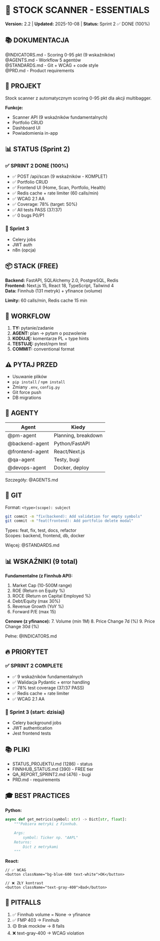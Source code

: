 # 🎯 STOCK SCANNER - ESSENTIALS

**Version:** 2.2 | **Updated:** 2025-10-08 | **Status:** Sprint 2 ✅ DONE (100%)

## 📚 DOKUMENTACJA

@INDICATORS.md - Scoring 0-95 pkt (9 wskaźników)  
@AGENTS.md - Workflow 5 agentów  
@STANDARDS.md - Git + WCAG + code style  
@PRD.md - Product requirements

## 🎯 PROJEKT

Stock scanner z automatycznym scoring 0-95 pkt dla akcji multibagger.

**Funkcje:**
- Scanner API (9 wskaźników fundamentalnych)
- Portfolio CRUD
- Dashboard UI
- Powiadomienia in-app

## 📊 STATUS (Sprint 2)

### ✅ SPRINT 2 DONE (100%)
- ✅ POST /api/scan (9 wskaźników - KOMPLET)
- ✅ Portfolio CRUD
- ✅ Frontend UI (Home, Scan, Portfolio, Health)
- ✅ Redis cache + rate limiter (60 calls/min)
- ✅ WCAG 2.1 AA
- ✅ Coverage: 78% (target: 50%)
- ✅ All tests PASS (37/37)
- ✅ 0 bugs P0/P1

### 🔵 Sprint 3
- Celery jobs
- JWT auth
- n8n (opcja)

## 📦 STACK (FREE)

**Backend:** FastAPI, SQLAlchemy 2.0, PostgreSQL, Redis  
**Frontend:** Next.js 15, React 18, TypeScript, Tailwind 4  
**Data:** Finnhub (131 metryk) + yfinance (volume)

**Limity:** 60 calls/min, Redis cache 15 min

## 🔧 WORKFLOW

1. **TY:** pytanie/zadanie
2. **AGENT:** plan → pytam o pozwolenie
3. **KODUJĘ:** komentarze PL + type hints
4. **TESTUJĘ:** pytest/npm test
5. **COMMIT:** conventional format

## ⚠️ PYTAJ PRZED

- Usuwanie plików
- `pip install` / `npm install`
- Zmiany `.env`, `config.py`
- Git force push
- DB migrations

## 🤖 AGENTY

| Agent | Kiedy |
|-------|-------|
| @pm-agent | Planning, breakdown |
| @backend-agent | Python/FastAPI |
| @frontend-agent | React/Next.js |
| @qa-agent | Testy, bugi |
| @devops-agent | Docker, deploy |

Szczegóły: @AGENTS.md

## 📝 GIT

Format: `<type>(scope): subject`

```bash
git commit -m "fix(backend): Add validation for empty symbols"
git commit -m "feat(frontend): Add portfolio delete modal"
```

Types: feat, fix, test, docs, refactor  
Scopes: backend, frontend, db, docker

Więcej: @STANDARDS.md

## 📊 WSKAŹNIKI (9 total)

**Fundamentalne (z Finnhub API):**
1. Market Cap (10-500M range)
2. ROE (Return on Equity %)
3. ROCE (Return on Capital Employed %)
4. Debt/Equity (max 30%)
5. Revenue Growth (YoY %)
6. Forward P/E (max 15)

**Cenowe (z yfinance):**
7. Volume (min 1M)
8. Price Change 7d (%)
9. Price Change 30d (%)

Pełne: @INDICATORS.md

## 🔥 PRIORYTET

### ✅ SPRINT 2 COMPLETE
- ✅ 9 wskaźników fundamentalnych
- ✅ Walidacja Pydantic + error handling
- ✅ 78% test coverage (37/37 PASS)
- ✅ Redis cache + rate limiter
- ✅ WCAG 2.1 AA

### 📅 Sprint 3 (start: dzisiaj)
- Celery background jobs
- JWT authentication
- Jest frontend tests

## 📚 PLIKI

- STATUS_PROJEKTU.md (1286) - status
- FINNHUB_STATUS.md (390) - FREE tier
- QA_REPORT_SPRINT2.md (476) - bugi
- PRD.md - requirements

## 🎓 BEST PRACTICES

**Python:**
```python
async def get_metrics(symbol: str) -> Dict[str, float]:
    """Pobiera metryki z Finnhub.
    
    Args:
        symbol: Ticker np. "AAPL"
    Returns:
        Dict z metrykami
    """
```

**React:**
```tsx
// ✅ WCAG
<button className="bg-blue-600 text-white">OK</button>

// ❌ ZŁY kontrast
<button className="text-gray-400">Bad</button>
```

## 🚨 PITFALLS

1. ✅ Finnhub volume = None → yfinance
2. ✅ FMP 403 → Finnhub
3. 🟡 Brak mocków → 8 fails
4. ❌ text-gray-400 → WCAG violation